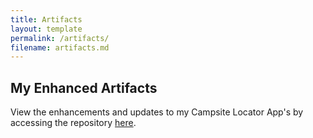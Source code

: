 ```yaml
---
title: Artifacts
layout: template
permalink: /artifacts/
filename: artifacts.md
---
```


## My Enhanced Artifacts

View the enhancements and updates to my Campsite Locator App's by accessing the repository [here](https://github.com/ericagates/campsite-locator-app).

